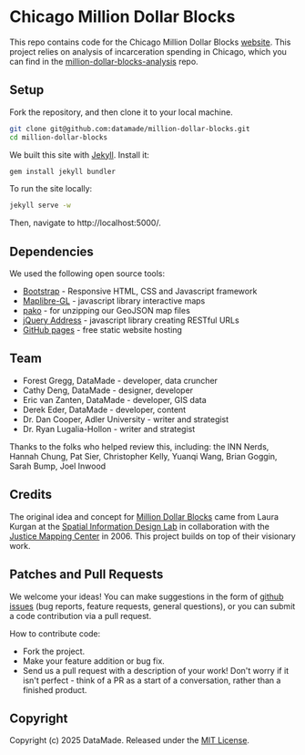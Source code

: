 # Chicago Million Dollar Blocks

This repo contains code for the Chicago Million Dollar Blocks [website](https://chicagosmilliondollarblocks.com/). This project relies on analysis of incarceration spending in Chicago, which you can find in the [million-dollar-blocks-analysis](https://github.com/datamade/million-dollar-blocks-analysis) repo.

## Setup
Fork the repository, and then clone it to your local machine.

``` bash
git clone git@github.com:datamade/million-dollar-blocks.git
cd million-dollar-blocks
```

We built this site with [Jekyll](https://jekyllrb.com/). Install it:

```bash
gem install jekyll bundler
```
To run the site locally: 
```bash
jekyll serve -w
```

Then, navigate to http://localhost:5000/.

## Dependencies
We used the following open source tools:

* [Bootstrap](https://getbootstrap.com/) - Responsive HTML, CSS and Javascript framework
* [Maplibre-GL](https://maplibre.org/maplibre-gl-js/docs/) - javascript library interactive maps
* [pako](https://nodeca.github.io/pako/) - for unzipping our GeoJSON map files
* [jQuery Address](https://github.com/asual/jquery-address) - javascript library creating RESTful URLs
* [GitHub pages](https://pages.github.com/) - free static website hosting

## Team

* Forest Gregg, DataMade - developer, data cruncher
* Cathy Deng, DataMade - designer, developer
* Eric van Zanten, DataMade - developer, GIS data
* Derek Eder, DataMade - developer, content
* Dr. Dan Cooper, Adler University - writer and strategist
* Dr. Ryan Lugalia-Hollon - writer and strategist

Thanks to the folks who helped review this, including: the INN Nerds, Hannah Chung, Pat Sier, Christopher Kelly, Yuanqi Wang, Brian Goggin, Sarah Bump, Joel Inwood

## Credits

The original idea and concept for [Million Dollar Blocks](https://www.spatialinformationdesignlab.org/projects.php%3Fid%3D16) came from Laura Kurgan at the [Spatial Information Design Lab](https://www.spatialinformationdesignlab.org/) in collaboration with the [Justice Mapping Center](https://www.justicemapping.org/) in 2006. This project builds on top of their visionary work.

## Patches and Pull Requests

We welcome your ideas! You can make suggestions in the form of [github issues](https://github.com/datamade/million-dollar-blocks/issues) (bug reports, feature requests, general questions), or you can submit a code contribution via a pull request.

How to contribute code:

- Fork the project.
- Make your feature addition or bug fix.
- Send us a pull request with a description of your work! Don't worry if it isn't perfect - think of a PR as a start of a conversation, rather than a finished product.

## Copyright

Copyright (c) 2025 DataMade. Released under the [MIT License](https://github.com/datamade/million-dollar-blocks/blob/main/LICENSE).
